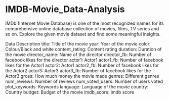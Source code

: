 # IMDB-Movie_Data-Analysis

 IMDb (Internet Movie Database) is one of the most recognized names for 
its comprehensive online database collection of movies, films, TV series and so 
on. Explore the given movie dataset and find some meaningful insights.

Data Description
title: Title of the movie
year: Year of the movie
color: Colour/Black and white
content_rating: Content rating
duration: Duration of the movie
director_name: Name of the director
director_fb: Number of facebook likes for the director
actor1: Actor1
actor1_fb: Number of facebook likes for the Actor1
actor2: Actor1
actor2_fb: Number of facebook likes for the Actor2
actor3: Actor3
actor3_fb: Number of facebook likes for the Actor3
gross: How much money the movie made
genres: Different genres
num_reviews: Number of reviews
num_voted_users: Number of users voted
plot_keywords: Keywords
language: Language of the movie
country: Country
budget: Budget of the movie
imdb_score: imdb score
